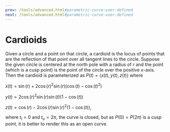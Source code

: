 ```yaml
---
prev: /tools/advanced.html#parametric-curve-user-defined
next: /tools/advanced.html#parametric-curve-user-defined
---
```


# Cardioids

Given a circle and a point on that circle, a cardioid is the locus of points that are the reflection of that point over all tangent lines to the circle. Suppose the given circle is centered at the north pole with a radius of $r$ and the point (which is a cusp point) is the point of the circle over the positive $x$-axis. Then the cardioid is parameterized as $P(t) = \langle x(t), y(t), z(t)\rangle$ where

$x(t) = \sin(r) + 2 \cos(r)^2 \sin(r) (\cos(t) - \cos(t)^2)$

$y(t)= 2 \cos(r)^2 \sin(r) \sin(t) (1 - \cos(t))$

$z(t) =  \cos(r) - 2 \cos(r) \sin(r)^2 (1 - \cos(t))$,

where $t_l=0$ and $t_u=2\pi$, the curve is closed, but as $P(0) = P(2\pi)$ is a cusp point, it is better to render this as an open curve.
